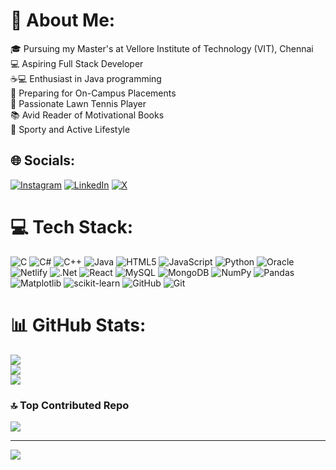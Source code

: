 # 💫 About Me:
🎓 Pursuing my Master's at Vellore Institute of Technology (VIT), Chennai<br>💻 Aspiring Full Stack Developer<br>☕💻 Enthusiast in Java programming <br>🎯 Preparing for On-Campus Placements<br>🎾 Passionate Lawn Tennis Player<br>📚 Avid Reader of Motivational Books<br>🏅 Sporty and Active Lifestyle


## 🌐 Socials:
[![Instagram](https://img.shields.io/badge/Instagram-%23E4405F.svg?logo=Instagram&logoColor=white)](https://instagram.com/sadhna_mall) [![LinkedIn](https://img.shields.io/badge/LinkedIn-%230077B5.svg?logo=linkedin&logoColor=white)](https://linkedin.com/in/sadhna-mall-786m) [![X](https://img.shields.io/badge/X-black.svg?logo=X&logoColor=white)](https://x.com/@SadhnaMall) 

# 💻 Tech Stack:
![C](https://img.shields.io/badge/c-%2300599C.svg?style=plastic&logo=c&logoColor=white) ![C#](https://img.shields.io/badge/c%23-%23239120.svg?style=plastic&logo=csharp&logoColor=white) ![C++](https://img.shields.io/badge/c++-%2300599C.svg?style=plastic&logo=c%2B%2B&logoColor=white) ![Java](https://img.shields.io/badge/java-%23ED8B00.svg?style=plastic&logo=openjdk&logoColor=white) ![HTML5](https://img.shields.io/badge/html5-%23E34F26.svg?style=plastic&logo=html5&logoColor=white) ![JavaScript](https://img.shields.io/badge/javascript-%23323330.svg?style=plastic&logo=javascript&logoColor=%23F7DF1E) ![Python](https://img.shields.io/badge/python-3670A0?style=plastic&logo=python&logoColor=ffdd54) ![Oracle](https://img.shields.io/badge/Oracle-F80000?style=plastic&logo=oracle&logoColor=white) ![Netlify](https://img.shields.io/badge/netlify-%23000000.svg?style=plastic&logo=netlify&logoColor=#00C7B7) ![.Net](https://img.shields.io/badge/.NET-5C2D91?style=plastic&logo=.net&logoColor=white) ![React](https://img.shields.io/badge/react-%2320232a.svg?style=plastic&logo=react&logoColor=%2361DAFB) ![MySQL](https://img.shields.io/badge/mysql-4479A1.svg?style=plastic&logo=mysql&logoColor=white) ![MongoDB](https://img.shields.io/badge/MongoDB-%234ea94b.svg?style=plastic&logo=mongodb&logoColor=white) ![NumPy](https://img.shields.io/badge/numpy-%23013243.svg?style=plastic&logo=numpy&logoColor=white) ![Pandas](https://img.shields.io/badge/pandas-%23150458.svg?style=plastic&logo=pandas&logoColor=white) ![Matplotlib](https://img.shields.io/badge/Matplotlib-%23ffffff.svg?style=plastic&logo=Matplotlib&logoColor=black) ![scikit-learn](https://img.shields.io/badge/scikit--learn-%23F7931E.svg?style=plastic&logo=scikit-learn&logoColor=white) ![GitHub](https://img.shields.io/badge/github-%23121011.svg?style=plastic&logo=github&logoColor=white) ![Git](https://img.shields.io/badge/git-%23F05033.svg?style=plastic&logo=git&logoColor=white)
# 📊 GitHub Stats:
![](https://github-readme-stats.vercel.app/api?username=sadhna786&theme=omni&hide_border=false&include_all_commits=false&count_private=false)<br/>
![](https://github-readme-streak-stats.herokuapp.com/?user=sadhna786&theme=omni&hide_border=false)<br/>
![](https://github-readme-stats.vercel.app/api/top-langs/?username=sadhna786&theme=omni&hide_border=false&include_all_commits=false&count_private=false&layout=compact)

### 🔝 Top Contributed Repo
![](https://github-contributor-stats.vercel.app/api?username=sadhna786&limit=5&theme=dark&combine_all_yearly_contributions=true)

---
[![](https://visitcount.itsvg.in/api?id=sadhna786&icon=4&color=6)](https://visitcount.itsvg.in)

<!-- Proudly created with GPRM ( https://gprm.itsvg.in ) -->
